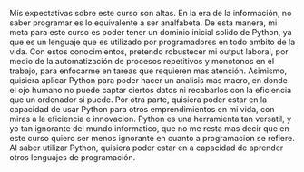 Mis expectativas sobre este curso son altas. En la era de la información, no saber programar es lo equivalente a ser analfabeta. De esta manera, mi meta para este curso es poder tener un dominio inicial solido de Python, ya que es un lenguaje que es utilizado por programadores en todo ambito de la vida. Con estos conocimientos, pretendo robustecer mi output laboral, por medio de la automatización de procesos repetitivos y monotonos en el trabajo, para enfocarme en tareas que requieren mas atención. Asimismo, quisiera aplicar Python para poder hacer un analisis mas macro, en donde el ojo humano no puede captar ciertos datos ni recabarlos con la eficiencia que un ordenador si puede. 
Por otra parte, quisiera poder estar en la capacidad de usar Python para otros emprendimientos en mi vida, con miras a la eficiencia e innovacion. Python es una herramienta tan versatil, y yo tan ignorante del mundo informatico, que no me resta mas decir que en este curso quiero ser menos ignorante en cuanto a programacion se refiere. Al saber utilizar Python, quisiera poder estar en a capacidad de aprender otros lenguajes de programación.         